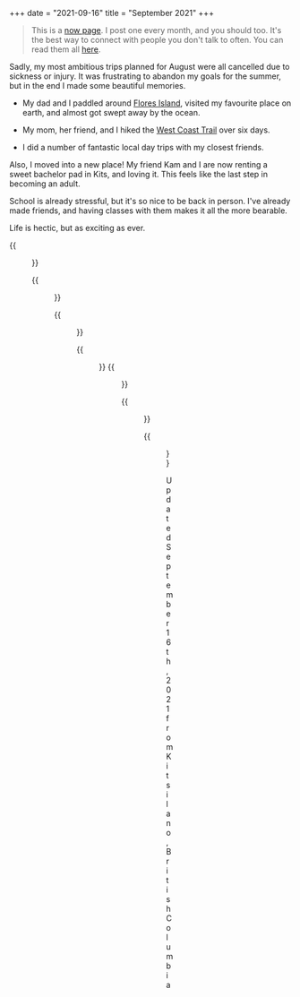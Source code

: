 +++
date = "2021-09-16"
title = "September 2021"
+++

> This is a [now page](https://sive.rs/now). I post one every month, and you should too. It's the best way to connect with people you don't talk to often. You can read them all [here](/now).
<!--more-->

Sadly, my most ambitious trips planned for August were all cancelled due to sickness or injury. It was frustrating to abandon my goals for the summer, but in the end I made some beautiful memories.

- My dad and I paddled around [Flores Island](/posts/tr-flores), visited my favourite place on earth, and almost got swept away by the ocean.

- My mom, her friend, and I hiked the [West Coast Trail](/posts/tr-wct) over six days.

- I did a number of fantastic local day trips with my closest friends.

Also, I moved into a new place! My friend Kam and I are now renting a sweet bachelor pad in Kits, and loving it. This feels like the last step in becoming an adult.

School is already stressful, but it's so nice to be back in person. I've already made friends, and having classes with them makes it all the more bearable.

Life is hectic, but as exciting as ever.

{{<figure src="2021-08-04_20-26-26_DSC02954_EDIT.jpg" caption="Evening paddle off the north coast of Vargas.">}}


{{<figure src="2021-08-14_15-37-09_IMG_1807.jpg" caption="Nothing makes me feel more alive than casual trad climbing.">}}

{{<figure src="2021-08-14_17-45-15_IMG_20210814_174515.jpg" caption="Watching the sunset after taking my friends Tobias, Eloise, and Simeon up their first Chief climb.">}}

{{<figure src="2021-08-23_10-49-43_DSCF1114_EDIT.jpg" caption="Lukas on our failed attempt on Welch.">}}
{{<figure src="2021-08-23_10-51-21_DSCF1123_EDIT.jpg" caption="Cloudwalking">}}



{{<figure src="2021-08-19_12-51-28_IMG_20210819_125128.jpg" caption="Solo mission on the Armchair traverse.">}}

{{<figure src="2021-08-28_20-22-01_DSCF1606_EDIT.jpg" caption="Sunset on the West Coast Trail">}}



Updated September 16th, 2021 from Kitsilano, British Columbia
